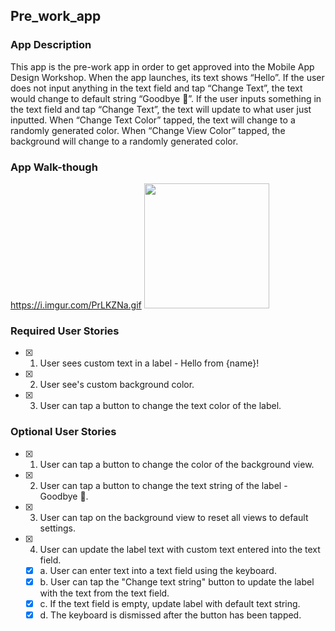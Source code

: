 ## Pre_work_app

### App Description
This app is the pre-work app in order to get approved into the Mobile App Design Workshop. When the app launches, its text shows “Hello”. If the user does not input anything in the text field and tap “Change Text”, the text would change to default string “Goodbye 👋”. If the user inputs something in the text field and tap “Change Text”, the text will update to what user just inputted. When “Change Text Color” tapped, the text will change to a randomly generated color. When “Change View Color” tapped, the background will change to a randomly generated color. 

### App Walk-though
https://i.imgur.com/PrLKZNa.gif
<img src="https://i.imgur.com/PrLKZNa.gif" width=200><br>

### Required User Stories
- [x] 1. User sees custom text in a label - Hello from {name}!
- [x] 2. User see's custom background color.
- [x] 3. User can tap a button to change the text color of the label.

### Optional User Stories
- [x] 1. User can tap a button to change the color of the background view.
- [x] 2. User can tap a button to change the text string of the label - Goodbye 👋.
- [x] 3. User can tap on the background view to reset all views to default settings.
- [x] 4. User can update the label text with custom text entered into the text field.
   - [x] a. User can enter text into a text field using the keyboard.
   - [x] b. User can tap the "Change text string" button to update the label with the text from the text field.
   - [x] c. If the text field is empty, update label with default text string.
   - [x] d. The keyboard is dismissed after the button has been tapped.
